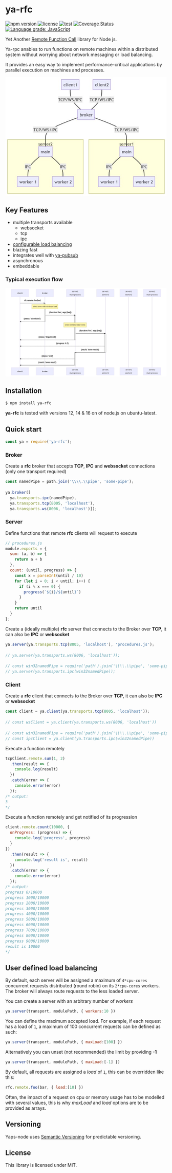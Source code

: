 # ya-rfc 
[![npm version](https://badge.fury.io/js/ya-rfc.svg)](http://badge.fury.io/js/ya-rfc) [![license](https://img.shields.io/npm/l/ya-rfc.svg)](http://badge.fury.io/js/ya-rfc) [![test](https://github.com/nicocoul/ya-rfc/actions/workflows/test.yml/badge.svg)](https://github.com/nicocoul/ya-rfc/actions/workflows/test.yml) [![Coverage Status](https://coveralls.io/repos/github/nicocoul/ya-rfc/badge.svg?branch=main)](https://coveralls.io/github/nicocoul/ya-rfc?branch=main) [![Language grade: JavaScript](https://img.shields.io/lgtm/grade/javascript/g/nicocoul/ya-rfc.svg?logo=lgtm&logoWidth=18)](https://lgtm.com/projects/g/nicocoul/ya-rfc/context:javascript)

Yet Another [Remote Function Call](https://en.wikipedia.org/wiki/Remote_procedure_call) library for Node js.

Ya-rpc anables to run functions on remote machines within a distributed system without worrying about network messaging or load balancing.

It provides an easy way to implement performance-critical applications by parallel execution on machines and processes.

![basic execution flow](https://github.com/nicocoul/ya-rfc/blob/dev/img/arch.png)

## Key Features

* multiple transports available
  * websocket
  * tcp
  * ipc
* [configurable load balancing](###user-defined-load-balancing)
* blazing fast
* integrates well with [ya-pubsub](https://www.npmjs.com/package/ya-pubsub)
* asynchronous
* embeddable

### Typical execution flow

![basic execution flow](https://github.com/nicocoul/ya-rfc/blob/dev/img/basicExecFlow.png)

## Installation

```sh
$ npm install ya-rfc
```
**ya-rfc** is tested with versions 12, 14 & 16 on of node.js on ubuntu-latest.

## Quick start

```javascript
const ya = require('ya-rfc');
```
### Broker

Create a **rfc** broker that accepts **TCP**, **IPC** and **websocket** connections (only one transport required)
``` javascript
const namedPipe = path.join('\\\\.\\pipe', 'some-pipe');

ya.broker([
  ya.transports.ipc(namedPipe),
  ya.transports.tcp(8005, 'localhost'),
  ya.transports.ws(8006, 'localhost')]);
```

### Server

Define functions that remote **rfc** clients will request to execute
``` javascript
// procedures.js
module.exports = {
  sum: (a, b) => {
    return a + b
  },
  count: (until, progress) => {
    const x = parseInt(until / 10)
    for (let i = 0; i < until; i++) {
      if (i % x === 0) {
        progress(`${i}/${until}`)
      }
    }
    return until
  }
};
```
Create a (ideally multiple) **rfc** server that connects to the Broker over **TCP**, it can also be **IPC** or **websocket**
``` javascript
ya.server(ya.transports.tcp(8005, 'localhost'), 'procedures.js');

// ya.server(ya.transports.ws(8006, 'localhost'));

// const win32namedPipe = require('path').join('\\\\.\\pipe', 'some-pipe');
// ya.server(ya.transports.ipc(win32namedPipe));
```
### Client

Create a **rfc** client that connects to the Broker over **TCP**, it can also be **IPC** or **websocket**
``` javascript
const client = ya.client(ya.transports.tcp(8005, 'localhost'));

// const wsClient = ya.client(ya.transports.ws(8006, 'localhost'))

// const win32namedPipe = require('path').join('\\\\.\\pipe', 'some-pipe')
// const ipcClient = ya.client(ya.transports.ipc(win32namedPipe))
```
Execute a function remotely
``` javascript
tcpClient.remote.sum(1, 2)
  .then(result => {
    console.log(result)
  })
  .catch(error => {
    console.error(error)
  });
/* output:
3
*/
```
Execute a function remotely and get notified of its progression
``` javascript
client.remote.count(10000, {
  onProgress: (progress) => {
    console.log('progress', progress)
  }
})
  .then(result => {
    console.log('result is', result)
  })
  .catch(error => {
    console.error(error)
  });
/* output:
progress 0/10000
progress 1000/10000
progress 2000/10000
progress 3000/10000
progress 4000/10000
progress 5000/10000
progress 6000/10000
progress 7000/10000
progress 8000/10000
progress 9000/10000
result is 10000
*/
```

## User defined load balancing

By default, each server will be assigned a maximum of `4*cpu-cores` concurrent requests distributed (round robin) on its `2*cpu-cores` workers. The broker will always route requests to the less loaded server.

You can create a server with an arbitrary number of *workers*
```javascript
ya.server(transport, modulePath, { workers:10 })
```

You can define the maximum accepted load. For example, if each request has a load of `1`, a maximum of 100 concurrent requests can be defined as such:
```javascript
ya.server(transport, modulePath, { maxLoad:[100] })
```
Alternatively you can unset (not recommended) the limit by providing **-1**
```javascript
ya.server(transport, modulePath, { maxLoad:[-1] })
```

By default, all requests are assigned a *load* of `1`, this can be overridden like this:
```javascript
rfc.remote.foo(bar, { load:[10] })
```

Often, the impact of a request on cpu or memory usage has to be modelled with several values, this is why *maxLoad* and *load* options are to be provided as arrays.


## Versioning
Yaps-node uses [Semantic Versioning](http://semver.org/) for predictable versioning.

## License
This library is licensed under MIT.
